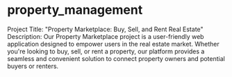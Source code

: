 # property_management
 Project Title: "Property Marketplace: Buy, Sell, and Rent Real Estate"  Description: Our Property Marketplace project is a user-friendly web application designed to empower users in the real estate market. Whether you're looking to buy, sell, or rent a property, our platform provides a seamless and convenient solution to connect property owners and potential buyers or renters.
